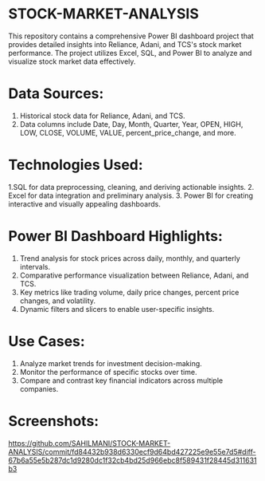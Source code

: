 # STOCK-MARKET-ANALYSIS
This repository contains a comprehensive Power BI dashboard project that provides detailed insights into Reliance, Adani, and TCS's stock market performance. The project utilizes Excel, SQL, and Power BI to analyze and visualize stock market data effectively.

# Data Sources:
1. Historical stock data for Reliance, Adani, and TCS.
2. Data columns include Date, Day, Month, Quarter, Year, OPEN, HIGH, LOW, CLOSE, VOLUME, VALUE, percent_price_change, and more.

# Technologies Used:

1.SQL for data preprocessing, cleaning, and deriving actionable insights.
2. Excel for data integration and preliminary analysis.
3. Power BI for creating interactive and visually appealing dashboards.

# Power BI Dashboard Highlights:

1. Trend analysis for stock prices across daily, monthly, and quarterly intervals.
2. Comparative performance visualization between Reliance, Adani, and TCS.
3. Key metrics like trading volume, daily price changes, percent price changes, and volatility.
4. Dynamic filters and slicers to enable user-specific insights.

# Use Cases:

1. Analyze market trends for investment decision-making.
2. Monitor the performance of specific stocks over time.
4. Compare and contrast key financial indicators across multiple companies.

# Screenshots:
https://github.com/SAHILMANI/STOCK-MARKET-ANALYSIS/commit/fd84432b938d6330ecf9d64bd427225e9e55e7d5#diff-67b6a55e5b287dc1d9280dc1f32cb4bd25d966ebc8f589431f28445d311631b3



